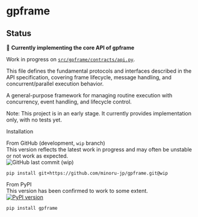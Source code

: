 # gpframe


## Status

🧩 **Currently implementing the core API of gpframe**

Work in progress on [`src/gpframe/contracts/api.py`](src/gpframe/contracts/api.py).

This file defines the fundamental protocols and interfaces described in the API specification,
covering frame lifecycle, message handling, and concurrent/parallel execution behavior.



A general-purpose framework for managing routine execution with concurrency, event handling, and lifecycle control.

Note: This project is in an early stage. It currently provides implementation only, with no tests yet.


Installation

From GitHub (development, `wip` branch)  
This version reflects the latest work in progress and may often be unstable or not work as expected.  
![GitHub last commit (wip)](https://img.shields.io/github/last-commit/minoru-jp/gpframe/wip)
```
pip install git+https://github.com/minoru-jp/gpframe.git@wip
```

From PyPI  
This version has been confirmed to work to some extent.  
[![PyPI version](https://img.shields.io/pypi/v/gpframe.svg)](https://pypi.org/project/gpframe/)
```
pip install gpframe
```

